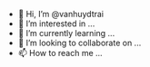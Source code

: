 - 👋 Hi, I’m @vanhuydtrai
- 👀 I’m interested in ...
- 🌱 I’m currently learning ...
- 💞️ I’m looking to collaborate on ...
- 📫 How to reach me ...

<!---
vanhuydtrai/vanhuydtrai is a ✨ special ✨ repository because its `README.md` (this file) appears on your GitHub profile.
You can click the Preview link to take a look at your changes.
--->
